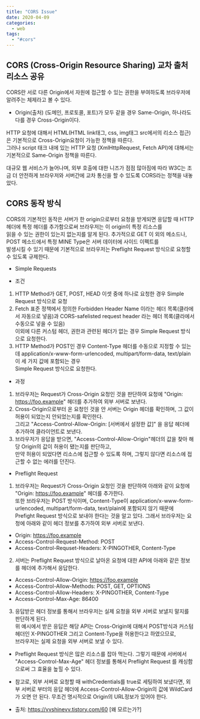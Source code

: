 ```yaml
---
title: "CORS Issue"
date: 2020-04-09
categories:
  - web
tags:
  - "#cors"
---
```


## CORS (Cross-Origin Resource Sharing) 교차 출처 리소스 공유

CORS란 서로 다른 Origin에서 자원에 접근할 수 있는 권한을 부여하도록 브라우저에 알려주는 체제라고 볼 수 있다.  

- Origin(출처) (도메인, 프로토콜, 포트)가 모두 같을 경우 Same-Origin, 하나라도 다를 경우 Cross-Origin이다.  
  
HTTP 요청에 대해서 HTML(HTML link태그, css, img태그 src에서의 리소스 접근)은 기본적으로 Cross-Origin요청이 가능한 정책을 따른다.     
그러나 script 태크 내에 있는 HTTP 요청 (XmlHttpRequest, Fetch API)에 대해서는 기본적으로 Same-Origin 정책을 따른다.  

대규모 웹 서비스가 늘어나며, 외부 호출에 대한 니즈가 점점 많아짐에 따라 W3C는 조금 더 안전하게 브라우저와 서버간에 교차 통신을 할 수 있도록 CORS라는 정책을 내놓았다.  

## CORS 동작 방식

CORS의 기본적인 동작은 서버가 한 origin으로부터 요청을 받게되면 응답할 때 HTTP 헤더에 특정 헤더를 추가함으로써 브라우저는 이 origin이 특정 리소스를  
읽을 수 있는 권한이 있는지 없는지를 알게 된다.  추가적으로 GET 이 외의 메소드나, POST 메소드에서 특정 MINE Type은 서버 데이터에 사이드 이펙트를  
발생시킬 수 있기 때문에 기본적으로 브라우저는 Preflight Request 방식으로 요청할 수 있도록 규제한다.

- Simple Requests

- 조건  

1. HTTP Method가 GET, POST, HEAD 이셋 중에 하나로 요청한 경우 Simple Request 방식으로 요청  
2. Fetch 표준 정책에서 정의한 Forbidden Header Name 이라는 헤더 목록(클라에서 자동으로 넣음)과 CORS-safelisted request header 라는 헤더 목록(클라에서 수동으로 넣을 수 있음)  
    이외에 다른 커스텀 헤더, 권한과 관련된 헤더가 없는 경우 Simple Request 방식으로 요청한다.  
3. HTTP Method가 POST인 경우 Content-Type 헤더를 수동으로 지정할 수 있는데 application/x-www-form-urlencoded, multipart/form-data, text/plain 이 세 가지 값에 포함되는 경우   
    Simple  Request 방식으로 요청한다.  

- 과정  

1. 브라우저는 Request가 Cross-Origin 요청인 것을 판단하여 요청에 "Origin: https://foo.example" 헤더를 추가하여 외부 서버로 보낸다.  
2. Cross-Origin으로부터 온 요청인 것을 안 서버는 Origin 헤더를 확인하며, 그 값이 허용이 되었는지 안되었는지를 확인한다.  
    그리고 "Access-Control-Allow-Origin: [서버에서 설정한 값]" 을 응답 헤더에 추가하여 클라이언트로 보낸다.  
3. 브라우저가 응답을 받으면, "Access-Control-Allow-Origin"헤더의 값을 찾아 해당 Origin의 값이 허용이 됐는지를 판단하고,  
    만약 허용이 되었다면 리소스에 접근할 수 있도록 하며, 그렇지 않다면 리소스에 접근할 수 없는 에러를 던진다.  

- Preflight Request

1.  브라우저는 Request가 Cross-Origin 요청인 것을 판단하여 아래와 같이 요청에 "Origin: https://foo.example" 헤더를 추가한다.  
    또한 브라우저는 POST 방식이며, Content-Type이 application/x-www-form-urlencoded, multipart/form-data, text/plain에 포함되지 않기 때문에  
    Prefight Request 방식으로 보내야 한다는 것을 알고 있다. 그래서 브라우저는 요청에 아래와 같이 헤더 정보를 추가하여 외부 서버로 보낸다.  

- Origin: https://foo.example  
- Access-Control-Request-Method: POST  
- Access-Control-Requset-Headers: X-PINGOTHER, Content-Type  

2. 서버는 Preflight Request 방식으로 날아온 요청에 대한 API에 아래와 같은 정보를 헤더에 추가해서 응답한다.  

- Access-Control-Allow-Origin: https://foo.example  
- Access-Control-Allow-Methods: POST, GET, OPTIONS  
- Access-Control-Allow-Headers: X-PINGOTHER, Content-Type  
- Access-Control-Max-Age: 86400  

3. 응답받은 헤더 정보를 통해서 브라우저는 실제 요청을 외부 서버로 보낼지 말지를 판단하게 된다.  
    위 예시에서 받은 응답은 해당 API는 Cross-Origin에 대해서 POST방식과 커스텀 헤더인 X-PINGOTHER 그리고 Content-Type을 허용한다고 하였으므로,  
    브라우저는 실제 요청을 외부 서버로 보낼 수 있다.

- Preflight Request 방식은 많은 리소스를 잡아 먹는다. 그렇기 때문에 서버에서 "Access-Control-Max-Age" 헤더 정보를 통해서 Preflight Request 를 캐싱함으로써 그 효율을 높힐 수 있다.  

- 참고로, 외부 서버로 요청할 때 withCredentials를 true로 세팅하여 보냈다면, 외부 서버로 부터의 응답 헤더에 Access-Control-Allow-Origin의 값에 WildCard가 오면 안 된다. 무조건 명시적으로 Origin의 URL정보가 있어야 한다.

* 출처: https://vvshinevv.tistory.com/60 [왜 모르는가?]


 

